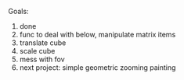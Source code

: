 Goals:
1. done
2. func to deal with below, manipulate matrix items
3. translate cube
4. scale cube
5. mess with fov
6. next project: simple geometric zooming painting
